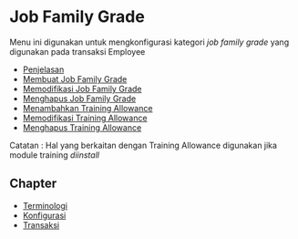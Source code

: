 # Job Family Grade

Menu ini digunakan untuk mengkonfigurasi kategori *job family grade* yang digunakan pada transaksi Employee

- [Penjelasan](./job-family-grade/penjelasan.md)
- [Membuat Job Family Grade](./job-family-grade/membuat.md)
- [Memodifikasi Job Family Grade](./job-family-grade/memodifikasi.md)
- [Menghapus Job Family Grade](./job-family-grade/menghapus.md)
- [Menambahkan Training Allowance](./job-family-grade/membuat-allowance.md)
- [Memodifikasi Training Allowance](./job-family-grade/modifikasi-allowance.md)
- [Menghapus Training Allowance](./job-family-grade/hapus-allowance.md)

Catatan : Hal yang berkaitan dengan Training Allowance digunakan jika module training *diinstall*

## Chapter
- [Terminologi](../terminologi.md)
- [Konfigurasi](../konfigurasi.md)
- [Transaksi](../transaksi.md)
